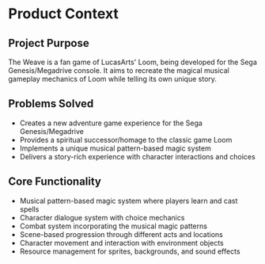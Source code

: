 # Product Context

## Project Purpose
The Weave is a fan game of LucasArts' Loom, being developed for the Sega Genesis/Megadrive console. It aims to recreate the magical musical gameplay mechanics of Loom while telling its own unique story.

## Problems Solved
- Creates a new adventure game experience for the Sega Genesis/Megadrive
- Provides a spiritual successor/homage to the classic game Loom
- Implements a unique musical pattern-based magic system
- Delivers a story-rich experience with character interactions and choices

## Core Functionality
- Musical pattern-based magic system where players learn and cast spells
- Character dialogue system with choice mechanics
- Combat system incorporating the musical magic patterns
- Scene-based progression through different acts and locations
- Character movement and interaction with environment objects
- Resource management for sprites, backgrounds, and sound effects
